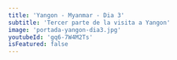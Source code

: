 ```yaml
---
title: 'Yangon - Myanmar - Dia 3'
subtitle: 'Tercer parte de la visita a Yangon'
image: 'portada-yangon-dia3.jpg'
youtubeId: 'gq6-7W4M2Ts'
isFeatured: false
---
```

